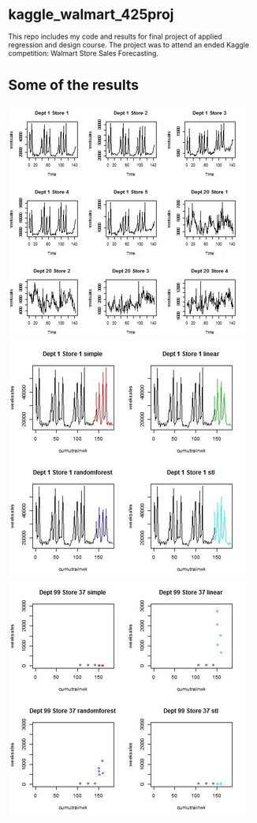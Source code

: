 # kaggle_walmart_425proj
This repo includes my code and results for final project of applied regression and design course.
The project was to attend an ended Kaggle competition: Walmart Store Sales Forecasting.
# Some of the results
![](firstlook.jpeg)
![](result1.jpeg)
![](result4.jpeg)
